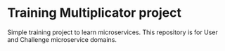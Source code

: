 # Training Multiplicator project
Simple training project to learn microservices.
This repository is for User and Challenge microservice domains.
